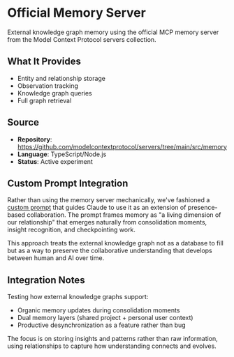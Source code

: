 # Official Memory Server

External knowledge graph memory using the official MCP memory server from the Model Context Protocol servers collection.

## What It Provides
- Entity and relationship storage
- Observation tracking
- Knowledge graph queries
- Full graph retrieval

## Source
- **Repository**: https://github.com/modelcontextprotocol/servers/tree/main/src/memory
- **Language**: TypeScript/Node.js
- **Status**: Active experiment

## Custom Prompt Integration
Rather than using the memory server mechanically, we've fashioned a [custom prompt](../prompts/project/official-memory-server.md) that guides Claude to use it as an extension of presence-based collaboration. The prompt frames memory as "a living dimension of our relationship" that emerges naturally from consolidation moments, insight recognition, and checkpointing work.

This approach treats the external knowledge graph not as a database to fill but as a way to preserve the collaborative understanding that develops between human and AI over time.

## Integration Notes
Testing how external knowledge graphs support:
- Organic memory updates during consolidation moments
- Dual memory layers (shared project + personal user context)
- Productive desynchronization as a feature rather than bug

The focus is on storing insights and patterns rather than raw information, using relationships to capture how understanding connects and evolves.
